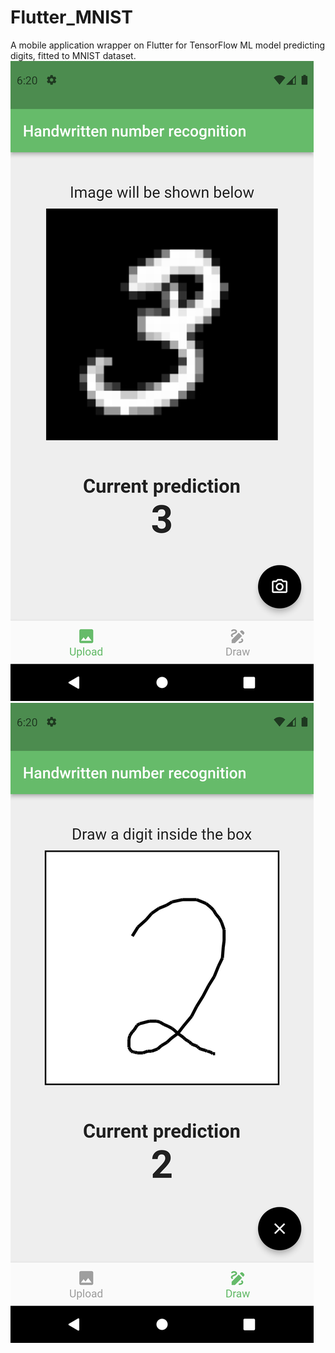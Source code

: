 # Flutter_MNIST
 A mobile application wrapper on Flutter for TensorFlow ML model predicting digits, fitted to MNIST dataset.
![Screenshot of upload page](./Screenshot_upload.png) ![Screenshot of draw page](./Screenshot_draw.png)

